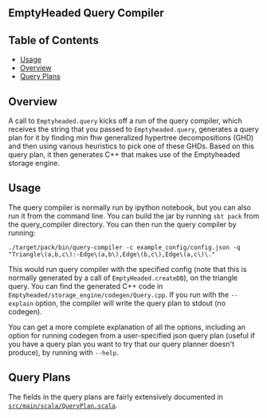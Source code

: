 EmptyHeaded Query Compiler
----------------------------

Table of Contents
-----------------

  * [Usage](#usage)
  * [Overview](#overview)
  * [Query Plans](#query-plans)

Overview
------------

A call to `Emptyheaded.query` kicks off a run of the query compiler, which receives the string that you passed to `Emptyheaded.query`, generates a query plan for it by finding min fhw generalized hypertree decompositions (GHD) and then using various heuristics to pick one of these GHDs. Based on this query plan, it then generates C++ that makes use of the Emptyheaded storage engine.  

Usage
--------

The query compiler is normally run by ipython notebook, but you can also run it from the command line. You can build the jar by running `sbt pack` from the query_compiler directory. You can then run the query compiler by running:

```
./target/pack/bin/query-compiler -c example_config/config.json -q "Triangle\(a,b,c\):-Edge\(a,b\),Edge\(b,c\),Edge\(a,c\)\."
```
This would run query compiler with the specified config (note that this is normally generated by a call of `EmptyHeaded.createDB`), on the triangle query. You can find the generated C++ code in `Emptyheaded/storage_engine/codegen/Query.cpp`. If you run with the `--explain` option, the compiler will write the query plan to stdout (no codegen).

You can get a more complete explanation of all the options, including an option for running codegen from a user-specified json query plan (useful if you have a query plan you want to try that our query planner doesn't produce), by running with `--help`.

Query Plans
----------------
The fields in the query plans are fairly extensively documented in [`src/main/scala/QueryPlan.scala`](https://github.com/HazyResearch/EmptyHeaded/blob/master/query_compiler/src/main/scala/QueryPlan.scala).
